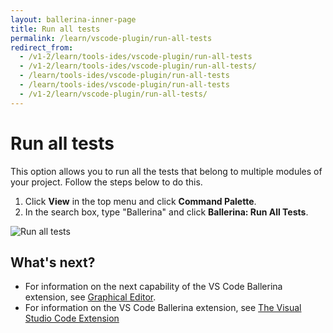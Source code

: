 ```yaml
---
layout: ballerina-inner-page
title: Run all tests
permalink: /learn/vscode-plugin/run-all-tests
redirect_from:
  - /v1-2/learn/tools-ides/vscode-plugin/run-all-tests
  - /v1-2/learn/tools-ides/vscode-plugin/run-all-tests/
  - /learn/tools-ides/vscode-plugin/run-all-tests
  - /learn/tools-ides/vscode-plugin/run-all-tests
  - /v1-2/learn/vscode-plugin/run-all-tests/
---
```


# Run all tests

This option allows you to run all the tests that belong to multiple modules of your project. Follow the steps below to do this.

1. Click **View** in the top menu and click **Command Palette**.
2. In the search box, type "Ballerina" and click **Ballerina: Run All Tests**.

![Run all tests](/v1-2/learn/images/run-all-tests.gif)

## What's next?

- For information on the next capability of the VS Code Ballerina extension, see [Graphical Editor](/v1-2/learn/vscode-plugin/graphical-editor).
- For information on the VS Code Ballerina extension, see [The Visual Studio Code Extension](/v1-2/learn/vscode-plugin/)